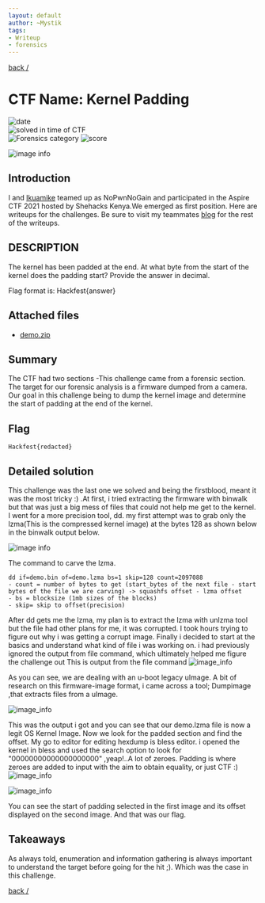 ```yaml
---
layout: default
author: ~Mystik
tags: 
- Writeup
- forensics
---
```

[back /](/)

# CTF Name: Kernel Padding

![date](https://img.shields.io/badge/date-11.11.2021-brightgreen.svg)  
![solved in time of CTF](https://img.shields.io/badge/solved-in%20time%20of%20CTF-brightgreen.svg)  
![Forensics category](https://img.shields.io/badge/category-Forensics-lightgrey.svg)
![score](https://img.shields.io/badge/score-200-blue.svg)

![image info](/assets/images/favicons/scoreboard.png)

## Introduction

I and [Ikuamike](https://twitter.com/ikuamike) teamed up as NoPwnNoGain and participated in the Aspire CTF 2021 hosted by Shehacks Kenya.We emerged as first position. Here are writeups for the challenges. Be sure to visit my teammates [blog](https://blog.ikuamike.io/posts/2021/hackfest-2021-ctf/) for the rest of the writeups.

## DESCRIPTION

The kernel has been padded at the end. At what byte from the start of the kernel does the padding start? Provide the answer in decimal.

Flag format is: Hackfest{answer}

## Attached files

- [demo.zip](/assets/demo.zip)

## Summary

The CTF had two sections -This challenge came from a forensic section. The target for our forensic analysis is a firmware dumped from a camera. Our goal in this challenge being to dump the kernel image and determine the start of padding at the end of the kernel.

## Flag

```
Hackfest{redacted}

```

## Detailed solution

This challenge was the last one we solved and being the firstblood, meant it was the most tricky :) .At first, i tried extracting the firmware with binwalk but that was just a big mess of files that could not help me get to the kernel. I went for a more precision tool, dd.
my first attempt was to grab only the lzma(This is the compressed kernel image) at the bytes 128 as shown below in the binwalk output below.

![image info](/assets/images/favicons/demo.png)

The command to carve the lzma.

```
dd if=demo.bin of=demo.lzma bs=1 skip=128 count=2097088
- count = number of bytes to get (start_bytes of the next file - start bytes of the file we are carving) -> squashfs offset - lzma offset
- bs = blocksize (1mb sizes of the blocks)  
- skip= skip to offset(precision)

```

After dd gets me the lzma, my plan is to extract the lzma with unlzma tool but the file had other plans for me, it was corrupted.
I took hours trying to figure out why i was getting a corrupt image.
Finally i decided to start at the basics and understand what kind of file i was working on. i had previously ignored the output from file command, which ultimately helped me figure the challenge out
This is output from the file command
![image_info](/assets/images/favicons/file.png)

As you can see, we are dealing with an u-boot legacy uImage. A bit of research on this firmware-image format, i came across a tool; Dumpimage ,that extracts files from a uImage.

![image_info](/assets/images/favicons/dumpimage.png)

This was the output i got and you can see that our demo.lzma file is now a legit OS Kernel Image. Now we look for the padded section and find the offset. My go to editor for editing hexdump is bless editor. i opened the kernel in bless and used the search option to look for "00000000000000000000" ,yeap!..A lot of zeroes. Padding is where zeroes are added to input with the aim to obtain equality, or just CTF :)
![image_info](/assets/images/favicons/bless.png)

![image_info](/assets/images/favicons/offset.png)

You can see the start of padding selected in the first image and its offset displayed on the second image. And that was our flag.

## Takeaways

As always told, enumeration and information gathering is always important to understand the target before going for the hit ;). Which was the case in this challenge.

[back /](/)

